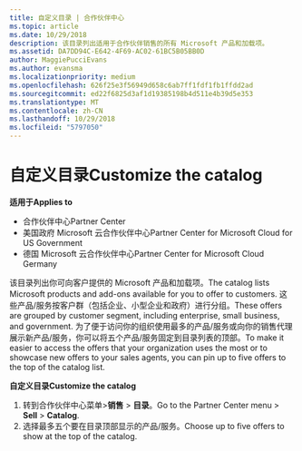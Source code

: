 ```yaml
---
title: 自定义目录 | 合作伙伴中心
ms.topic: article
ms.date: 10/29/2018
description: 该目录列出适用于合作伙伴销售的所有 Microsoft 产品和加载项。
ms.assetid: DA7DD94C-E642-4F69-AC02-61BC5B05BB0D
author: MaggiePucciEvans
ms.author: evansma
ms.localizationpriority: medium
ms.openlocfilehash: 626f25e3f56949d658c6ab7ff1fdf1fb1ffdd2ad
ms.sourcegitcommit: ed22f6825d3af1d19385198b4d511e4b39d5e353
ms.translationtype: MT
ms.contentlocale: zh-CN
ms.lasthandoff: 10/29/2018
ms.locfileid: "5797050"
---
```

# <a name="customize-the-catalog"></a><span data-ttu-id="d2af5-103">自定义目录</span><span class="sxs-lookup"><span data-stu-id="d2af5-103">Customize the catalog</span></span>

**<span data-ttu-id="d2af5-104">适用于</span><span class="sxs-lookup"><span data-stu-id="d2af5-104">Applies to</span></span>**

-  <span data-ttu-id="d2af5-105">合作伙伴中心</span><span class="sxs-lookup"><span data-stu-id="d2af5-105">Partner Center</span></span>
-  <span data-ttu-id="d2af5-106">美国政府 Microsoft 云合作伙伴中心</span><span class="sxs-lookup"><span data-stu-id="d2af5-106">Partner Center for Microsoft Cloud for US Government</span></span>
-  <span data-ttu-id="d2af5-107">德国 Microsoft 云合作伙伴中心</span><span class="sxs-lookup"><span data-stu-id="d2af5-107">Partner Center for Microsoft Cloud Germany</span></span>

<span data-ttu-id="d2af5-108">该目录列出你可向客户提供的 Microsoft 产品和加载项。</span><span class="sxs-lookup"><span data-stu-id="d2af5-108">The catalog lists Microsoft products and add-ons available for you to offer to customers.</span></span> <span data-ttu-id="d2af5-109">这些产品/服务按客户群（包括企业、小型企业和政府）进行分组。</span><span class="sxs-lookup"><span data-stu-id="d2af5-109">These offers are grouped by customer segment, including enterprise, small business, and government.</span></span> <span data-ttu-id="d2af5-110">为了便于访问你的组织使用最多的产品/服务或向你的销售代理展示新产品/服务，你可以将五个产品/服务固定到目录列表的顶部。</span><span class="sxs-lookup"><span data-stu-id="d2af5-110">To make it easier to access the offers that your organization uses the most or to showcase new offers to your sales agents, you can pin up to five offers to the top of the catalog list.</span></span>

**<span data-ttu-id="d2af5-111">自定义目录</span><span class="sxs-lookup"><span data-stu-id="d2af5-111">Customize the catalog</span></span>**

1.  <span data-ttu-id="d2af5-112">转到合作伙伴中心菜单&gt;**销售** &gt; **目录**。</span><span class="sxs-lookup"><span data-stu-id="d2af5-112">Go to the Partner Center menu &gt; **Sell** &gt; **Catalog**.</span></span>
2.  <span data-ttu-id="d2af5-113">选择最多五个要在目录顶部显示的产品/服务。</span><span class="sxs-lookup"><span data-stu-id="d2af5-113">Choose up to five offers to show at the top of the catalog.</span></span>

 

 



